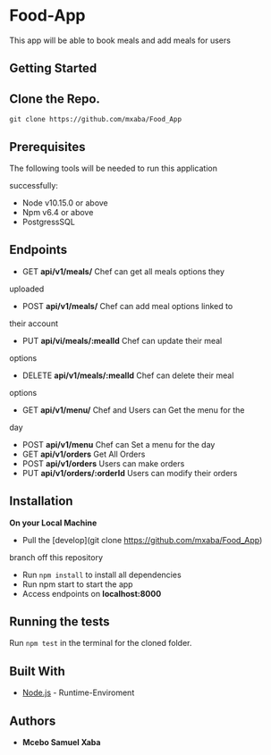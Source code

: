 # Food-App

This app will be able to book meals and add meals for users

## Getting Started
Clone the Repo.
-------------
`git clone https://github.com/mxaba/Food_App`
## Prerequisites
The following tools will be needed to run this application 

successfully:
* Node v10.15.0 or above
* Npm v6.4 or above
* PostgressSQL
## Endpoints
- GET **api/v1/meals/** Chef can get all meals options they 

uploaded
- POST **api/v1/meals/** Chef can add meal options linked to 

their account
- PUT **api/vi/meals/:mealId** Chef can update their meal 

options
- DELETE **api/v1/meals/:mealId** Chef can delete their meal 

options
- GET **api/v1/menu/** Chef and Users can Get the menu for the 

day 
- POST **api/v1/menu** Chef can Set a menu for the day 
- GET **api/v1/orders** Get All Orders
- POST **api/v1/orders** Users can make orders
- PUT **api/v1/orders/:orderId** Users can modify their orders
## Installation
**On your Local Machine**
- Pull the [develop](git clone https://github.com/mxaba/Food_App) 

branch off this repository
- Run `npm install` to install all dependencies
- Run npm start to start the app
- Access endpoints on **localhost:8000**
## Running the tests
Run `npm test` in the terminal for the cloned folder.
## Built With
* [Node.js](http://www.nodejs.org/) - Runtime-Enviroment
## Authors
* **Mcebo Samuel Xaba**